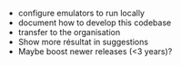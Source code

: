- configure emulators to run locally
- document how to develop this codebase
- transfer to the organisation
- Show more résultat in suggestions
- Maybe boost newer releases (<3 years)?